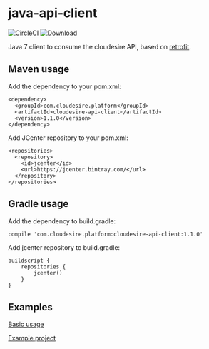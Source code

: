 # java-api-client

[![CircleCI](https://circleci.com/gh/ClouDesire/java-api-client.svg?style=svg)](https://circleci.com/gh/ClouDesire/java-api-client) [ ![Download](https://api.bintray.com/packages/cloudesire/maven-releases/cloudesire-api-client/images/download.svg) ](https://bintray.com/cloudesire/maven-releases/cloudesire-api-client/_latestVersion)

Java 7 client to consume the cloudesire API, based on [retrofit](https://github.com/square/retrofit).

## Maven usage

Add the dependency to your pom.xml:

```
<dependency>
  <groupId>com.cloudesire.platform</groupId>
  <artifactId>cloudesire-api-client</artifactId>
  <version>1.1.0</version>
</dependency>
```

Add JCenter repository to your pom.xml:

```
<repositories>
  <repository>
    <id>jcenter</id>
    <url>https://jcenter.bintray.com/</url>
  </repository>
</repositories>
```

## Gradle usage

Add the dependency to build.gradle:

    compile 'com.cloudesire.platform:cloudesire-api-client:1.1.0'
    
Add jcenter repository to build.gradle:

```
buildscript {
    repositories {
        jcenter()
    }
}
```

## Examples

[Basic usage](https://github.com/ClouDesire/examples/blob/master/java-api-client/src/test/java/org/example/client/ClientTest.java)

[Example project](https://github.com/ClouDesire/examples/tree/master/java-api-client)
